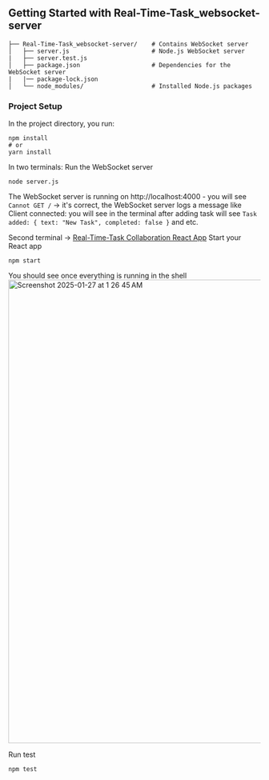 ## Getting Started with Real-Time-Task_websocket-server

```
├── Real-Time-Task_websocket-server/    # Contains WebSocket server
│   ├── server.js                       # Node.js WebSocket server
|   ├── server.test.js
│   ├── package.json                    # Dependencies for the WebSocket server
|   |── package-lock.json 
│   └── node_modules/                   # Installed Node.js packages

```

### Project Setup
In the project directory, you run:

```
npm install
# or
yarn install
```

In two terminals:
Run the WebSocket server 

```
node server.js
```
The WebSocket server is running on http://localhost:4000 - you will see `Cannot GET /` -> it's correct, the WebSocket server logs a message like Client connected: <socket-id> you will see in the terminal after adding task will see `Task added: { text: "New Task", completed: false }` and etc.

Second terminal -> [Real-Time-Task Collaboration React App](https://github.com/ElenkaSan/Real-Time-Task_ReactApp)
Start your React app 

```
npm start
```

You should see once everything is running in the shell
<img width="927" alt="Screenshot 2025-01-27 at 1 26 45 AM" src="https://github.com/user-attachments/assets/bed565f3-5e19-4cc3-b290-7e4cbbcb0b9a" />

Run test 

```
npm test
```
